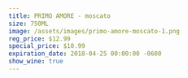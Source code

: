```yaml
---
title: PRIMO AMORE - moscato
size: 750ML
image: /assets/images/primo-amore-moscato-1.png
reg_price: $12.99
special_price: $10.99
expiration_date: 2018-04-25 00:00:00 -0600
show_wine: true
---
```


